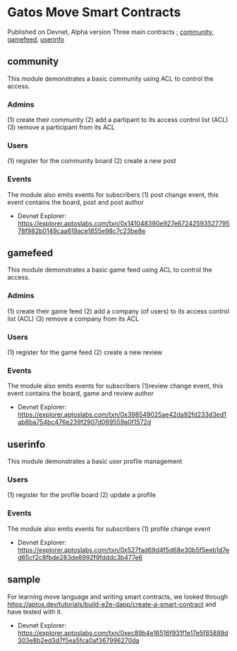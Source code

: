 # Gatos Move Smart Contracts 
Published on Devnet, Alpha version
Three main contracts ; [community](#community), [gamefeed](#gamefeed), [userinfo](#userinfo)

## community 
This module demonstrates a basic community using ACL to control the access.
### Admins 
(1) create their community
(2) add a partipant to its access control list (ACL)
(3) remove a participant from its ACL
### Users
(1) register for the community board
(2) create a new post
### Events 
The module also emits events for subscribers
(1) post change event, this event contains the board, post and post author
- Devnet Explorer: https://explorer.aptoslabs.com/txn/0x141048390e927e6724259352779578f982b0149caa619ace1855e98c7c23be8e

## gamefeed
This module demonstrates a basic game feed using ACL to control the access.
### Admins 
(1) create their game feed
(2) add a company (of users) to its access control list (ACL)
(3) remove a company from its ACL
### Users
(1) register for the game feed
(2) create a new review
### Events 
The module also emits events for subscribers
(1)review change event, this event contains the board, game and review author
- Devnet Explorer: https://explorer.aptoslabs.com/txn/0x398549025ae42da92fd233d3ed1ab8ba754bc476e239f2907d069559a0f1572d

## userinfo
This module demonstrates a basic user profile management
### Users
(1) register for the profile board
(2) update a profile
### Events 
The module also emits events for subscribers
(1) profile change event
- Devnet Explorer: https://explorer.aptoslabs.com/txn/0x527fad69d4f5d68e30b5f5eeb1d7ed65cf2c8fbde283de8992f9fdddc3b477e6

## sample
For learning move language and writing smart contracts, we looked through https://aptos.dev/tutorials/build-e2e-dapp/create-a-smart-contract and have tested with it. 
- Devnet Explorer: https://explorer.aptoslabs.com/txn/0xec89b4e16516f931f1e17e5f85889d303e8b2ed3d7f5ea5fca0af367996270da 